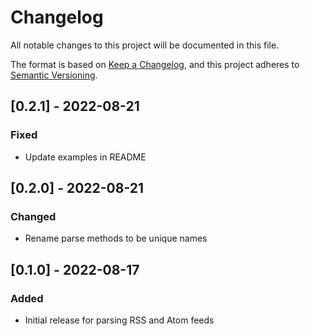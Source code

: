 # Changelog

All notable changes to this project will be documented in this file.

The format is based on [Keep a Changelog](https://keepachangelog.com/en/1.0.0/),
and this project adheres to [Semantic Versioning](https://semver.org/spec/v2.0.0.html).

## [0.2.1] - 2022-08-21
### Fixed
- Update examples in README

## [0.2.0] - 2022-08-21
### Changed
- Rename parse methods to be unique names

## [0.1.0] - 2022-08-17
### Added
- Initial release for parsing RSS and Atom feeds

